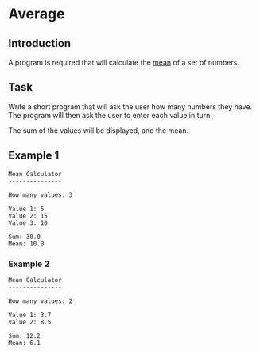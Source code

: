 # Average

## Introduction

A program is required that will calculate the [mean](https://www.mathsisfun.com/mean.html "Maths help") of a set of numbers.

## Task

Write a short program that will ask the user how many numbers they have.  The program will then ask the user to enter each value in turn.

The sum of the values will be displayed, and the mean.

## Example 1

```
Mean Calculator
---------------

How many values: 3

Value 1: 5
Value 2: 15
Value 3: 10

Sum: 30.0
Mean: 10.0
```

### Example 2

```
Mean Calculator
---------------

How many values: 2

Value 1: 3.7
Value 2: 8.5

Sum: 12.2
Mean: 6.1
```
